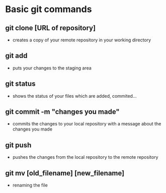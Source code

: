 Basic git commands
=======

git clone [URL of repository]
-------------
- creates a copy of your remote repository in your working directory

git add
-------------
- puts your changes to the staging area

git status
-------------
- shows the status of your files which are added, commited...

git commit -m "changes you made"
-------------
- commits the changes to your local repository with a message about the changes you made

git push
-------------
- pushes the changes from the local repository to the remote repository

git mv [old_filename] [new_filename]
-------------
- renaming the file
